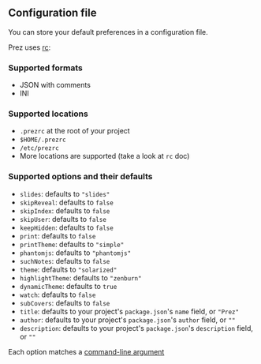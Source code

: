 ## Configuration file

You can store your default preferences in a configuration file.

Prez uses [rc](https://www.npmjs.com/package/rc):

### Supported formats

* JSON with comments
* INI

### Supported locations

* `.prezrc` at the root of your project
* `$HOME/.prezrc`
* `/etc/prezrc`
* More locations are supported (take a look at `rc` doc)

### Supported options and their defaults

* `slides`: defaults to `"slides"`
* `skipReveal`: defaults to `false`
* `skipIndex`: defaults to `false`
* `skipUser`: defaults to `false`
* `keepHidden`: defaults to `false`
* `print`: defaults to `false`
* `printTheme`: defaults to `"simple"`
* `phantomjs`: defaults to `"phantomjs"`
* `suchNotes`: defaults to `false`
* `theme`: defaults to `"solarized"`
* `highlightTheme`: defaults to `"zenburn"`
* `dynamicTheme`: defaults to `true`
* `watch`: defaults to `false`
* `subCovers`: defaults to `false`
* `title`: defaults to your project's `package.json`'s `name` field, or `"Prez"`
* `author`: defaults to your project's `package.json`'s `author` field, or `""`
* `description`: defaults to your project's `package.json`'s `description` field, or `""`

Each option matches a [command-line argument](README.md#available-options)
